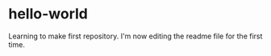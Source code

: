 # hello-world
Learning to make first repository.
I'm now editing the readme file for the first time.
